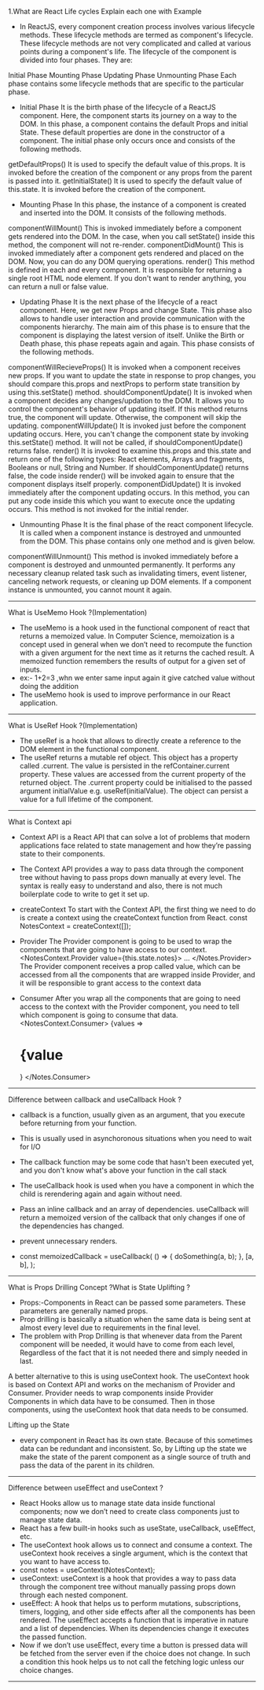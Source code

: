 1.What are React Life cycles Explain each one with Example

- In ReactJS, every component creation process involves various lifecycle methods. These lifecycle methods are termed as component's lifecycle. These lifecycle methods are not very complicated and called at various points during a component's life. The lifecycle of the component is divided into four phases. They are:

Initial Phase
Mounting Phase
Updating Phase
Unmounting Phase
Each phase contains some lifecycle methods that are specific to the particular phase. 

- Initial Phase
It is the birth phase of the lifecycle of a ReactJS component. Here, the component starts its journey on a way to the DOM. In this phase, a component contains the default Props and initial State. These default properties are done in the constructor of a component. The initial phase only occurs once and consists of the following methods.

getDefaultProps()
It is used to specify the default value of this.props. It is invoked before the creation of the component or any props from the parent is passed into it.
getInitialState()
It is used to specify the default value of this.state. It is invoked before the creation of the component.

- Mounting Phase
In this phase, the instance of a component is created and inserted into the DOM. It consists of the following methods.

componentWillMount()
This is invoked immediately before a component gets rendered into the DOM. In the case, when you call setState() inside this method, the component will not re-render.
componentDidMount()
This is invoked immediately after a component gets rendered and placed on the DOM. Now, you can do any DOM querying operations.
render()
This method is defined in each and every component. It is responsible for returning a single root HTML node element. If you don't want to render anything, you can return a null or false value.

-  Updating Phase
It is the next phase of the lifecycle of a react component. Here, we get new Props and change State. This phase also allows to handle user interaction and provide communication with the components hierarchy. The main aim of this phase is to ensure that the component is displaying the latest version of itself. Unlike the Birth or Death phase, this phase repeats again and again. This phase consists of the following methods.

componentWillRecieveProps()
It is invoked when a component receives new props. If you want to update the state in response to prop changes, you should compare this.props and nextProps to perform state transition by using this.setState() method.
shouldComponentUpdate()
It is invoked when a component decides any changes/updation to the DOM. It allows you to control the component's behavior of updating itself. If this method returns true, the component will update. Otherwise, the component will skip the updating.
componentWillUpdate()
It is invoked just before the component updating occurs. Here, you can't change the component state by invoking this.setState() method. It will not be called, if shouldComponentUpdate() returns false.
render()
It is invoked to examine this.props and this.state and return one of the following types: React elements, Arrays and fragments, Booleans or null, String and Number. If shouldComponentUpdate() returns false, the code inside render() will be invoked again to ensure that the component displays itself properly.
componentDidUpdate()
It is invoked immediately after the component updating occurs. In this method, you can put any code inside this which you want to execute once the updating occurs. This method is not invoked for the initial render.

- Unmounting Phase
It is the final phase of the react component lifecycle. It is called when a component instance is destroyed and unmounted from the DOM. This phase contains only one method and is given below.

componentWillUnmount()
This method is invoked immediately before a component is destroyed and unmounted permanently. It performs any necessary cleanup related task such as invalidating timers, event listener, canceling network requests, or cleaning up DOM elements. If a component instance is unmounted, you cannot mount it again.

------------------------------------------------------------------------------------------------------------------------------------------

What is UseMemo Hook ?(Implementation)

- The useMemo is a hook used in the functional component of react that returns a memoized value. In Computer Science, memoization is a concept used in general when we don’t need to recompute the function with a given argument for the next time as it returns the cached result. A memoized function remembers the results of output for a given set of inputs. 
- ex:- 1+2=3 ,whn we enter same input again it give catched value without doing the addition
- The useMemo hook is used to improve performance in our React application.

------------------------------------------------------------------------------------------------------------------------------------------

What is UseRef Hook ?(Implementation)

- The useRef is a hook that allows to directly create a reference to the DOM element in the functional component. 
- The useRef returns a mutable ref object. This object has a property called .current. The value is persisted in the refContainer.current property. These values are accessed from the current property of the returned object. The .current property could be initialised to the passed argument initialValue e.g. useRef(initialValue). The object can persist a value for a full lifetime of the component. 
------------------------------------------------------------------------------------------------------------------------------------------

What is Context api

- Context API is a React API that can solve a lot of problems that modern applications face related to state management and how they’re passing state to their components.
- The Context API provides a way to pass data through the component tree without having to pass props down manually at every level. The syntax is really easy to understand and also, there is not much boilerplate code to write to get it set up.

- createContext
To start with the Context API, the first thing we need to do is create a context using the createContext function from React.
const NotesContext = createContext([]);
- Provider
The Provider component is going to be used to wrap the components that are going to have access to our context.
<NotesContext.Provider value={this.state.notes}>
...
</Notes.Provider>
The Provider component receives a prop called value, which can be accessed from all the components that are wrapped inside Provider, and it will be responsible to grant access to the context data
- Consumer
After you wrap all the components that are going to need access to the context with the Provider component, you need to tell which component is going to consume that data.
<NotesContext.Consumer>
  {values => <h1>{value</h1>}
</Notes.Consumer>

------------------------------------------------------------------------------------------------------------------------------------------

Difference between callback and useCallback Hook ?

-  callback is a function, usually given as an argument, that you execute before returning from your function.
- This is usually used in asynchoronous situations when you need to wait for I/O
- The callback function may be some code that hasn't been executed yet, and you don't know what's above your function in the call stack

- The useCallback hook is used when you have a component in which the child is rerendering again and again without need.
- Pass an inline callback and an array of dependencies. useCallback will return a memoized version of the callback that only changes if one of the dependencies has changed.
- prevent unnecessary renders.
- const memoizedCallback = useCallback(
 () => {
   doSomething(a, b);
 },
 [a, b],
);

------------------------------------------------------------------------------------------------------------------------------------------

What is Props Drilling Concept ?What is State Uplifting ?

- Props:-Components in React can be passed some parameters. These parameters are generally named props.
-  Prop drilling is basically a situation when the same data is being sent at almost every level due to requirements in the final level. 
- The problem with Prop Drilling is that whenever data from the Parent component will be needed, it would have to come from each level, Regardless of the fact that it is not needed there and simply needed in last.

A better alternative to this is using useContext hook. The useContext hook is based on Context API and works on the mechanism of Provider and Consumer. Provider needs to wrap components inside Provider Components in which data have to be consumed. Then in those components, using the useContext hook that data needs to be consumed.

Lifting up the State
- every component in React has its own state. Because of this sometimes data can be redundant and inconsistent. So, by Lifting up the state we make the state of the parent component as a single source of truth and pass the data of the parent in its children.

------------------------------------------------------------------------------------------------------------------------------------------

Difference between useEffect and useContext ?

- React Hooks allow us to manage state data inside functional components; now we don’t need to create class components just to manage state data.
- React has a few built-in hooks such as useState, useCallback, useEffect, etc. 
- The useContext hook allows us to connect and consume a context. The useContext hook receives a single argument, which is the context that you want to have access to.
- const notes = useContext(NotesContext);
- useContext: useContext is a hook that provides a way to pass data through the component tree without manually passing props down through each nested component. 
- useEffect: A hook that helps us to perform mutations, subscriptions, timers, logging, and other side effects after all the components has been rendered. The useEffect accepts a function that is imperative in nature and a list of dependencies. When its dependencies change it executes the passed function.
- Now if we don’t use useEffect, every time a button is pressed data will be fetched from the server even if the choice does not change. In such a condition this hook helps us to not call the fetching logic unless our choice changes.

------------------------------------------------------------------------------------------------------------------------------------------
